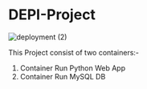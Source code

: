 # DEPI-Project
![deployment (2)](https://github.com/user-attachments/assets/cc83c13f-4e9e-442c-9745-47dfaf98857d)

This Project consist of two containers:-
1. Container Run Python Web App
2. Container Run MySQL DB
